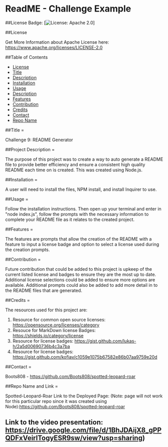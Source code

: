 # ReadME - Challenge Example
  
  ##License Badge: 
  [![License: Apache 2.0](https://img.shields.io/aur/license/android-studio?style=flat-square)]

  ##License

  Get More Information about Apache License here: 
  https://www.apache.org/licenses/LICENSE-2.0

  ##Table of Contents
  * [License](#license)
  * [Title](#projectTitle)
  * [Description](#projectDescription)
  * [Installation](#projectInstallation)
  * [Usage](#usage)
  * [Description](#description)
  * [Features](#projectFeatures)
  * [Contribution](#projectContributions)
  * [Credits](#credits)
  * [Contact](#projectContact)
  * [Repo Name](#projectRepo)
  
  
  ##Title = 
  
  Challenge 9: README Generator



  ##Project Description = 

The purpose of this project was to create a way to auto generate a README file to provide better efficiency and ensure a consistent high quality README each time on is created. This was created using Node.js.



  ##Installation = 
  
  A user will need to install the files, NPM install, and install Inquirer to use. 



  ##Usage = 

Follow the installation instructions. Then open up your terminal and enter in "node index.js", follow the prompts with the necessary information to complete your README file as it relates to the created project.



  ##Features = 

The features are prompts that allow the creation of the README with a feature to input a license badge and option to select a license used during the creation prompts.



  ##Contribution = 

Future contribution that could be added to this project is upkeep of the current listed license and badges to ensure they are the most up to date. Additional license selections could be added to ensure more options are available. Additional prompts could also be added to add more detail in to the README files that are generated.



  ##Credits = 
  
  The resources used for this project are: 
  1. Resource for common open source licenses: https://opensource.org/licenses/category
  2. Resouce for MarkDown license Badges: https://shields.io/category/license 
  3. Resource for license badges: https://gist.github.com/lukas-h/2a5d00690736b4c3a7ba
  4. Resource for license badges: https://gist.github.com/kofiav/c1059e1075b67582e86b07aa9759e20d                      


  
  ##Contact = 
  
  Boots808 - https://github.com/Boots808/spotted-leopard-roar



  ##Repo Name and Link = 
  
  Spotted-Leopard-Roar Link to the Deployed Page: 
  (Note: page will not work for this particular repo since it was created using Node):https://github.com/Boots808/spotted-leopard-roar
  
  ## Link to the video presentation: https://drive.google.com/file/d/1BhJDAijX8_gPPQDFxVeirlTogyESR9sw/view?usp=sharing)
  
